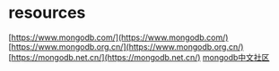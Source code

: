 # resources

[https://www.mongodb.com/](https://www.mongodb.com/)
[https://www.mongodb.org.cn/](https://www.mongodb.org.cn/)
[https://mongodb.net.cn/](https://mongodb.net.cn/)
[mongodb中文社区](https://mongoing.com/)

